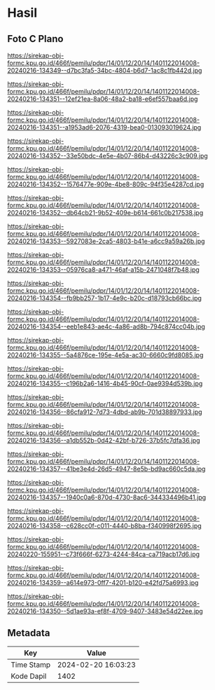 # Hasil

## Foto C Plano

https://sirekap-obj-formc.kpu.go.id/466f/pemilu/pdpr/14/01/12/20/14/1401122014008-20240216-134349--d7bc3fa5-34bc-4804-b6d7-1ac8c1fb442d.jpg

https://sirekap-obj-formc.kpu.go.id/466f/pemilu/pdpr/14/01/12/20/14/1401122014008-20240216-134351--12ef21ea-8a06-48a2-ba18-e6ef557baa6d.jpg

https://sirekap-obj-formc.kpu.go.id/466f/pemilu/pdpr/14/01/12/20/14/1401122014008-20240216-134351--a1953ad6-2076-4319-bea0-013093019624.jpg

https://sirekap-obj-formc.kpu.go.id/466f/pemilu/pdpr/14/01/12/20/14/1401122014008-20240216-134352--33e50bdc-4e5e-4b07-86b4-d43226c3c909.jpg

https://sirekap-obj-formc.kpu.go.id/466f/pemilu/pdpr/14/01/12/20/14/1401122014008-20240216-134352--1576477e-909e-4be8-809c-94f35e4287cd.jpg

https://sirekap-obj-formc.kpu.go.id/466f/pemilu/pdpr/14/01/12/20/14/1401122014008-20240216-134352--db64cb21-9b52-409e-b614-661c0b217538.jpg

https://sirekap-obj-formc.kpu.go.id/466f/pemilu/pdpr/14/01/12/20/14/1401122014008-20240216-134353--5927083e-2ca5-4803-b41e-a6cc9a59a26b.jpg

https://sirekap-obj-formc.kpu.go.id/466f/pemilu/pdpr/14/01/12/20/14/1401122014008-20240216-134353--05976ca8-a471-46af-a15b-2471048f7b48.jpg

https://sirekap-obj-formc.kpu.go.id/466f/pemilu/pdpr/14/01/12/20/14/1401122014008-20240216-134354--fb9bb257-1b17-4e9c-b20c-d18793cb66bc.jpg

https://sirekap-obj-formc.kpu.go.id/466f/pemilu/pdpr/14/01/12/20/14/1401122014008-20240216-134354--eeb1e843-ae4c-4a86-ad8b-794c874cc04b.jpg

https://sirekap-obj-formc.kpu.go.id/466f/pemilu/pdpr/14/01/12/20/14/1401122014008-20240216-134355--5a4876ce-195e-4e5a-ac30-6660c9fd8085.jpg

https://sirekap-obj-formc.kpu.go.id/466f/pemilu/pdpr/14/01/12/20/14/1401122014008-20240216-134355--c196b2a6-1416-4b45-90cf-0ae9394d539b.jpg

https://sirekap-obj-formc.kpu.go.id/466f/pemilu/pdpr/14/01/12/20/14/1401122014008-20240216-134356--86cfa912-7d73-4dbd-ab9b-701d38897933.jpg

https://sirekap-obj-formc.kpu.go.id/466f/pemilu/pdpr/14/01/12/20/14/1401122014008-20240216-134356--a1db552b-0d42-42bf-b726-37b5fc7dfa36.jpg

https://sirekap-obj-formc.kpu.go.id/466f/pemilu/pdpr/14/01/12/20/14/1401122014008-20240216-134357--41be3e4d-26d5-4947-8e5b-bd9ac660c5da.jpg

https://sirekap-obj-formc.kpu.go.id/466f/pemilu/pdpr/14/01/12/20/14/1401122014008-20240216-134357--1940c0a6-870d-4730-8ac6-344334496b41.jpg

https://sirekap-obj-formc.kpu.go.id/466f/pemilu/pdpr/14/01/12/20/14/1401122014008-20240216-134358--c628cc0f-c011-4440-b8ba-f340998f2695.jpg

https://sirekap-obj-formc.kpu.go.id/466f/pemilu/pdpr/14/01/12/20/14/1401122014008-20240220-155951--c73f666f-6273-4244-84ca-ca719acb17d6.jpg

https://sirekap-obj-formc.kpu.go.id/466f/pemilu/pdpr/14/01/12/20/14/1401122014008-20240216-134359--a614e973-0ff7-4201-b120-e42fd75a6993.jpg

https://sirekap-obj-formc.kpu.go.id/466f/pemilu/pdpr/14/01/12/20/14/1401122014008-20240216-134350--5d1ae93a-ef8f-4709-9407-3483e54d22ee.jpg


## Metadata

| Key        | Value               |
| ---------- | ------------------- |
| Time Stamp | 2024-02-20 16:03:23 |
| Kode Dapil | 1402                |



